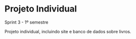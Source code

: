# Projeto Individual 
Sprint 3 - 1º semestre

Projeto individual, incluindo site e banco de dados sobre livros.
